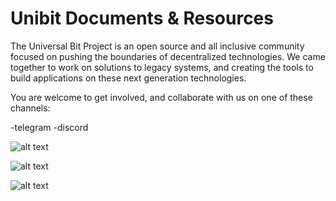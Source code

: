 # Unibit Documents & Resources

The Universal Bit Project is an open source and all inclusive community focused on pushing the boundaries of decentralized technologies. We came together to work on solutions to legacy systems, and creating the tools to build applications on these next generation technologies.

You are welcome to get involved, and collaborate with us on one of these channels:

-telegram
-discord


![alt text](https://github.com/unibitlabs/Unibit-Documents/blob/master/images/slack-logo2.png "Logo Title Text 1")

![alt text](https://github.com/unibitlabs/Unibit-Documents/blob/master/images/discord-logo.png "Logo Title Text 1")

![alt text](https://github.com/unibitlabs/Unibit-Documents/blob/master/images/fb-logo.png "Logo Title Text 1")
